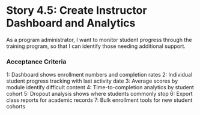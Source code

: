 # Story 4.5: Create Instructor Dashboard and Analytics

As a program administrator,
I want to monitor student progress through the training program,
so that I can identify those needing additional support.

### Acceptance Criteria
1: Dashboard shows enrollment numbers and completion rates
2: Individual student progress tracking with last activity date
3: Average scores by module identify difficult content
4: Time-to-completion analytics by student cohort
5: Dropout analysis shows where students commonly stop
6: Export class reports for academic records
7: Bulk enrollment tools for new student cohorts
